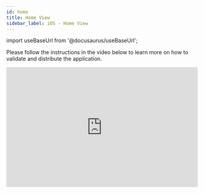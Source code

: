 ```yaml
---
id: home
title: Home View
sidebar_label: iOS - Home View
---
```


import useBaseUrl from '@docusaurus/useBaseUrl';

Please follow the instructions in the video below to learn more on how to validate and distribute the application.

<iframe width="100%" height="315" src="https://www.youtube.com/embed/w0JT2qF9kaI" frameborder="0" allow="accelerometer; autoplay; clipboard-write; encrypted-media; gyroscope; picture-in-picture" allowfullscreen></iframe>